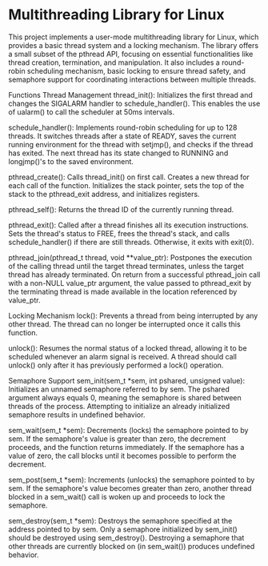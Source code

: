# Multithreading Library for Linux
This project implements a user-mode multithreading library for Linux, which provides a basic thread system and a locking mechanism. The library offers a small subset of the pthread API, focusing on essential functionalities like thread creation, termination, and manipulation. It also includes a round-robin scheduling mechanism, basic locking to ensure thread safety, and semaphore support for coordinating interactions between multiple threads.

Functions
Thread Management
thread_init(): Initializes the first thread and changes the SIGALARM handler to schedule_handler(). This enables the use of ualarm() to call the scheduler at 50ms intervals.

schedule_handler(): Implements round-robin scheduling for up to 128 threads. It switches threads after a state of READY, saves the current running environment for the thread with setjmp(), and checks if the thread has exited. The next thread has its state changed to RUNNING and longjmp()'s to the saved environment.

pthread_create(): Calls thread_init() on first call. Creates a new thread for each call of the function. Initializes the stack pointer, sets the top of the stack to the pthread_exit address, and initializes registers.

pthread_self(): Returns the thread ID of the currently running thread.

pthread_exit(): Called after a thread finishes all its execution instructions. Sets the thread's status to FREE, frees the thread's stack, and calls schedule_handler() if there are still threads. Otherwise, it exits with exit(0).

pthread_join(pthread_t thread, void **value_ptr): Postpones the execution of the calling thread until the target thread terminates, unless the target thread has already terminated. On return from a successful pthread_join call with a non-NULL value_ptr argument, the value passed to pthread_exit by the terminating thread is made available in the location referenced by value_ptr.

Locking Mechanism
lock(): Prevents a thread from being interrupted by any other thread. The thread can no longer be interrupted once it calls this function.

unlock(): Resumes the normal status of a locked thread, allowing it to be scheduled whenever an alarm signal is received. A thread should call unlock() only after it has previously performed a lock() operation.

Semaphore Support
sem_init(sem_t *sem, int pshared, unsigned value): Initializes an unnamed semaphore referred to by sem. The pshared argument always equals 0, meaning the semaphore is shared between threads of the process. Attempting to initialize an already initialized semaphore results in undefined behavior.

sem_wait(sem_t *sem): Decrements (locks) the semaphore pointed to by sem. If the semaphore's value is greater than zero, the decrement proceeds, and the function returns immediately. If the semaphore has a value of zero, the call blocks until it becomes possible to perform the decrement.

sem_post(sem_t *sem): Increments (unlocks) the semaphore pointed to by sem. If the semaphore's value becomes greater than zero, another thread blocked in a sem_wait() call is woken up and proceeds to lock the semaphore.

sem_destroy(sem_t *sem): Destroys the semaphore specified at the address pointed to by sem. Only a semaphore initialized by sem_init() should be destroyed using sem_destroy(). Destroying a semaphore that other threads are currently blocked on (in sem_wait()) produces undefined behavior.
